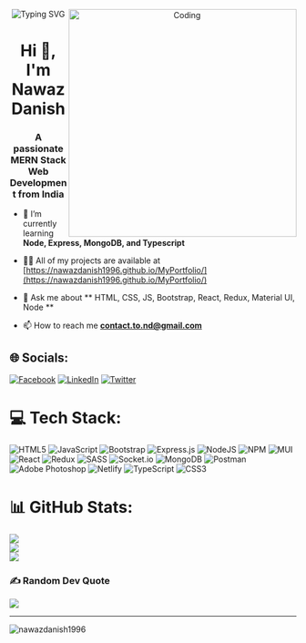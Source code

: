 <p align="center"> 
<!-- <img width="60%" src="https://miro.medium.com/max/750/0*pfSePj1QRklvARDJ"> -->
<img src="https://readme-typing-svg.herokuapp.com?size=30&color=F71A58&lines=Web+Developer...;Hey!+It's+Nawaz+Danish!" alt="Typing SVG" />
 <img align="right" alt="Coding" width="400" src="https://cdn.dribbble.com/users/1162077/screenshots/3848914/programmer.gif">
</p>

<h1 align="center">Hi 👋, I'm Nawaz Danish</h1>
<h3 align="center">A passionate MERN Stack Web Development from India</h3>

- 🌱 I’m currently learning **Node, Express, MongoDB, and Typescript**

- 👨‍💻 All of my projects are available at [https://nawazdanish1996.github.io/MyPortfolio/](https://nawazdanish1996.github.io/MyPortfolio/)

- 💬 Ask me about  ** HTML, CSS, JS, Bootstrap, React, Redux, Material UI, Node **

- 📫 How to reach me **contact.to.nd@gmail.com**



## 🌐 Socials:
[![Facebook](https://img.shields.io/badge/Facebook-%231877F2.svg?logo=Facebook&logoColor=white)](https://facebook.com/developerhost) [![LinkedIn](https://img.shields.io/badge/LinkedIn-%230077B5.svg?logo=linkedin&logoColor=white)](https://linkedin.com/in/nawazdanish) [![Twitter](https://img.shields.io/badge/Twitter-%231DA1F2.svg?logo=Twitter&logoColor=white)](https://twitter.com/nawazdanish1996) 

# 💻 Tech Stack:
![HTML5](https://img.shields.io/badge/html5-%23E34F26.svg?style=for-the-badge&logo=html5&logoColor=white) ![JavaScript](https://img.shields.io/badge/javascript-%23323330.svg?style=for-the-badge&logo=javascript&logoColor=%23F7DF1E) ![Bootstrap](https://img.shields.io/badge/bootstrap-%23563D7C.svg?style=for-the-badge&logo=bootstrap&logoColor=white) ![Express.js](https://img.shields.io/badge/express.js-%23404d59.svg?style=for-the-badge&logo=express&logoColor=%2361DAFB) ![NodeJS](https://img.shields.io/badge/node.js-6DA55F?style=for-the-badge&logo=node.js&logoColor=white) ![NPM](https://img.shields.io/badge/NPM-%23000000.svg?style=for-the-badge&logo=npm&logoColor=white) ![MUI](https://img.shields.io/badge/MUI-%230081CB.svg?style=for-the-badge&logo=material-ui&logoColor=white) ![React](https://img.shields.io/badge/react-%2320232a.svg?style=for-the-badge&logo=react&logoColor=%2361DAFB) ![Redux](https://img.shields.io/badge/redux-%23593d88.svg?style=for-the-badge&logo=redux&logoColor=white) ![SASS](https://img.shields.io/badge/SASS-hotpink.svg?style=for-the-badge&logo=SASS&logoColor=white) ![Socket.io](https://img.shields.io/badge/Socket.io-black?style=for-the-badge&logo=socket.io&badgeColor=010101) ![MongoDB](https://img.shields.io/badge/MongoDB-%234ea94b.svg?style=for-the-badge&logo=mongodb&logoColor=white) ![Postman](https://img.shields.io/badge/Postman-FF6C37?style=for-the-badge&logo=postman&logoColor=white) ![Adobe Photoshop](https://img.shields.io/badge/adobephotoshop-%2331A8FF.svg?style=for-the-badge&logo=adobephotoshop&logoColor=white) ![Netlify](https://img.shields.io/badge/netlify-%23000000.svg?style=for-the-badge&logo=netlify&logoColor=#00C7B7) ![TypeScript](https://img.shields.io/badge/typescript-%23007ACC.svg?style=for-the-badge&logo=typescript&logoColor=white) ![CSS3](https://img.shields.io/badge/css3-%231572B6.svg?style=for-the-badge&logo=css3&logoColor=white)
# 📊 GitHub Stats:
![](https://github-readme-stats.vercel.app/api?username=nawazdanish1996&theme=dark&hide_border=false&include_all_commits=false&count_private=false)<br/>
![](https://github-readme-streak-stats.herokuapp.com/?user=nawazdanish1996&theme=dark&hide_border=false)<br/>
![](https://github-readme-stats.vercel.app/api/top-langs/?username=nawazdanish1996&theme=dark&hide_border=false&include_all_commits=false&count_private=false&layout=compact)

### ✍️ Random Dev Quote
![](https://quotes-github-readme.vercel.app/api?type=horizontal&theme=radical)

---
<p align="left"> <img src="https://komarev.com/ghpvc/?username=nawazdanish1996&label=Profile%20views&color=0e75b6&style=flat" alt="nawazdanish1996" /> </p>
<!-- Proudly created with GPRM ( https://gprm.itsvg.in ) -->
